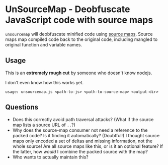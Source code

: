 UnSourceMap - Deobfuscate JavaScript code with source maps
==========================================================

`unsourcemap` will deobfuscate minified code using
[source maps](http://www.html5rocks.com/en/tutorials/developertools/sourcemaps/).
Source maps map compiled code back to the original code, including
mangled to original function and variable
names.

## Usage

This is an **extremely rough cut** by someone who doesn't know nodejs.

I don't even know how this works yet.

```
usage: unsourcemap.js <path-to-js> <path-to-source-map> <output-dir>
```
## Questions

- Does this correctly avoid path traversal attacks? (What if the source
  map lists a source URL of `..`?)
- Why does the source-map consumer not need a reference to the packed
  code? Is it finding it automatically? (Doubtful!) I thought source
  maps only encoded a set of deltas and missing information, not the whole
  source! Are all source maps like this, or is it an optional feature? If the
  latter, how *would* I combine the packed source with the map?
- Who wants to actually maintain this?
